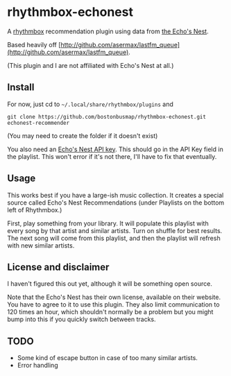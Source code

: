 rhythmbox-echonest
==================

A [rhythmbox](http://projects.gnome.org/rhythmbox/) recommendation plugin using data from [the Echo's Nest](http://echonest.com).

Based heavily off [http://github.com/asermax/lastfm_queue](http://github.com/asermax/lastfm_queue).

(This plugin and I are not affiliated with Echo's Nest at all.)

Install
-------

For now, just cd to `~/.local/share/rhythmbox/plugins` and

    git clone https://github.com/bostonbusmap/rhythmbox-echonest.git echonest-recommender

(You may need to create the folder if it doesn't exist)

You also need an [Echo's Nest API key](http://developer.echonest.com). This should go in the API Key field in the playlist. This won't error if it's not there, I'll have to fix that eventually.

Usage
-----

This works best if you have a large-ish music collection. It creates a special source called Echo's Nest Recommendations (under Playlists on the bottom left of Rhythmbox.)

First, play something from your library. It will populate this playlist with every song by that artist and similar artists. Turn on shuffle for best results. The next song will come from this playlist, and then the playlist will refresh with new similar artists.


License and disclaimer
----------------------

I haven't figured this out yet, although it will be something open source.

Note that the Echo's Nest has their own license, available on their website. You have to agree to it to use this plugin. They also limit communication to 120 times an hour, which shouldn't normally be a problem but you might bump into this if you quickly switch between tracks.


TODO
----

- Some kind of escape button in case of too many similar artists.
- Error handling
